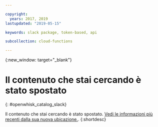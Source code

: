 ```yaml
---

copyright:
  years: 2017, 2019
lastupdated: "2019-05-15"

keywords: slack package, token-based, api

subcollection: cloud-functions

---
```


{:new_window: target="_blank"}
# Il contenuto che stai cercando è stato spostato
{: #openwhisk_catalog_slack}

Il contenuto che stai cercando è stato spostato. [Vedi le informazioni più recenti dalla sua nuova ubicazione.](/docs/openwhisk?topic=cloud-functions-pkg_slack).
{:shortdesc}
